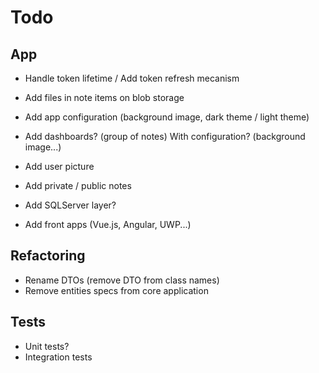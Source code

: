 # Todo

## App

- Handle token lifetime / Add token refresh mecanism
- Add files in note items on blob storage
- Add app configuration (background image, dark theme / light theme)

- Add dashboards? (group of notes) With configuration? (background image...)
- Add user picture
- Add private / public notes

- Add SQLServer layer?
- Add front apps (Vue.js, Angular, UWP...)

## Refactoring

- Rename DTOs (remove DTO from class names)
- Remove entities specs from core application

## Tests

- Unit tests?
- Integration tests